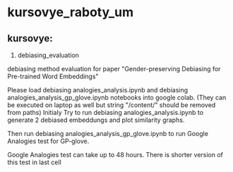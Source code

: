 # kursovye_raboty_um
## kursovye:

1) debiasing_evaluation

debiasing method evaluation for paper "Gender-preserving Debiasing for Pre-trained Word Embeddings"

Please load debiasing analogies_analysis.ipynb and debiasing analogies_analysis_gp_glove.ipynb notebooks into google colab. (They can be executed on laptop as well but string "/content/" should be removed from paths) Initialy Try to run debiasing analogies_analysis.ipynb to generate 2 debiased embeddungs and plot similarity graphs.

Then run debiasing analogies_analysis_gp_glove.ipynb to run Google Analogies test for GP-glove.

Google Analogies test can take up to 48 hours. There is shorter version of this test in last cell

